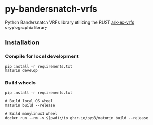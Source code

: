 # py-bandersnatch-vrfs
Python Bandersnatch VRFs library utilizing the RUST [ark-ec-vrfs](https://github.com/davxy/ark-ecvrf) cryptographic library

## Installation

### Compile for local development

```
pip install -r requirements.txt
maturin develop
```
### Build wheels
```
pip install -r requirements.txt

# Build local OS wheel
maturin build --release

# Build manylinux1 wheel
docker run --rm -v $(pwd):/io ghcr.io/pyo3/maturin build --release

```

